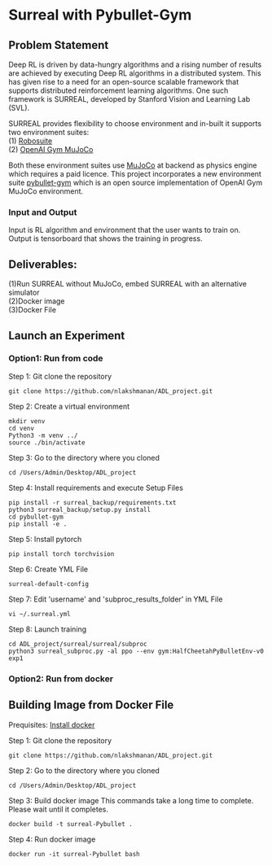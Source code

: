 # Surreal with Pybullet-Gym

## Problem Statement

Deep RL is driven by data-hungry algorithms and a rising number of results are achieved by executing Deep RL algorithms in a distributed system. This has given rise to a need for an open-source scalable framework that supports distributed reinforcement learning algorithms. One such framework is SURREAL, developed by Stanford Vision and Learning Lab (SVL).

SURREAL provides flexibility to choose environment and in-built it supports two environment suites:<br />
(1) [Robosuite](https://github.com/StanfordVL/robosuite) <br />
(2) [OpenAI Gym MuJoCo](https://gym.openai.com/envs/#mujoco)

Both these environment suites use [MuJoCo](http://www.mujoco.org/) at backend as physics engine which requires a paid licence. This project incorporates a new environment suite [pybullet-gym](https://github.com/benelot/pybullet-gym) which is an open source implementation of OpenAI Gym MuJoCo environment. 

### Input and Output
Input is RL algorithm and environment that the user wants to train on.
Output is tensorboard that shows the training in progress.

## Deliverables:
(1)Run SURREAL without MuJoCo, embed SURREAL with an alternative simulator <br />
(2)Docker image <br />
(3)Docker File

## Launch an Experiment

### Option1: Run from code
Step 1: Git clone the repository
```
git clone https://github.com/nlakshmanan/ADL_project.git
``` 
Step 2: Create a virtual environment
```
mkdir venv
cd venv
Python3 -m venv ../
source ./bin/activate
```
Step 3: Go to the directory where you cloned
```
cd /Users/Admin/Desktop/ADL_project
```

Step 4: Install requirements and execute Setup Files
```
pip install -r surreal_backup/requirements.txt
python3 surreal_backup/setup.py install
cd pybullet-gym
pip install -e .
```
Step 5: Install pytorch
```
pip install torch torchvision
```
Step 6: Create YML File
```
surreal-default-config
```
Step 7: Edit 'username' and 'subproc_results_folder' in YML File
```
vi ~/.surreal.yml
```
Step 8: Launch training
```
cd ADL_project/surreal/surreal/subproc
python3 surreal_subproc.py -al ppo --env gym:HalfCheetahPyBulletEnv-v0 exp1
```

### Option2: Run from docker

## Building Image from Docker File
Prequisites: [Install docker](https://docs.docker.com/install/) 

Step 1: Git clone the repository
```
git clone https://github.com/nlakshmanan/ADL_project.git
``` 
Step 2:  Go to the directory where you cloned
```
cd /Users/Admin/Desktop/ADL_project
```

Step 3: Build docker image
This commands take a long time to complete. Please wait until it completes.
```
docker build -t surreal-Pybullet .
```

Step 4: Run docker image 
```
docker run -it surreal-Pybullet bash
```
